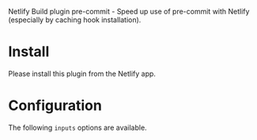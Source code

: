 Netlify Build plugin pre-commit - Speed up use of pre-commit with Netlify (especially by caching hook installation).

# Install

Please install this plugin from the Netlify app.

# Configuration

The following `inputs` options are available.
